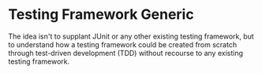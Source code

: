# Testing Framework Generic

The idea isn't to supplant JUnit or any other existing testing framework, but to understand how a testing framework could be created from scratch through test-driven development (TDD) without recourse to any existing testing framework.